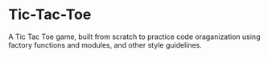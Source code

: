 # Tic-Tac-Toe

A Tic Tac Toe game, built from scratch to practice code oraganization using factory functions and modules, and other style guidelines.
